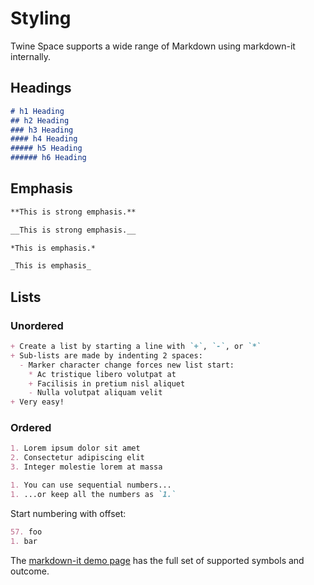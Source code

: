 # Styling

Twine Space supports a wide range of Markdown using markdown-it internally.

## Headings

```markdown
# h1 Heading
## h2 Heading
### h3 Heading
#### h4 Heading
##### h5 Heading
###### h6 Heading
```

## Emphasis

```markdown
**This is strong emphasis.**

__This is strong emphasis.__

*This is emphasis.*

_This is emphasis_
```

## Lists

### Unordered

```markdown
+ Create a list by starting a line with `+`, `-`, or `*`
+ Sub-lists are made by indenting 2 spaces:
  - Marker character change forces new list start:
    * Ac tristique libero volutpat at
    + Facilisis in pretium nisl aliquet
    - Nulla volutpat aliquam velit
+ Very easy!
```

### Ordered

```markdown
1. Lorem ipsum dolor sit amet
2. Consectetur adipiscing elit
3. Integer molestie lorem at massa
```

```markdown
1. You can use sequential numbers...
1. ...or keep all the numbers as `1.`
```

Start numbering with offset:

```markdown
57. foo
1. bar
```

The [markdown-it demo page](https://markdown-it.github.io/) has the full set of supported symbols and outcome.
